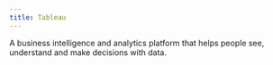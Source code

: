 ```yaml
---
title: Tableau
---
```

A business intelligence and analytics platform that helps people see, understand and make decisions with data. 